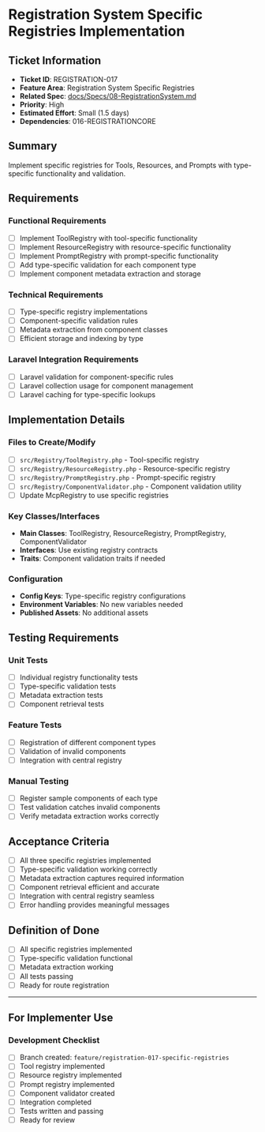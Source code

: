 # Registration System Specific Registries Implementation

## Ticket Information
- **Ticket ID**: REGISTRATION-017
- **Feature Area**: Registration System Specific Registries
- **Related Spec**: [docs/Specs/08-RegistrationSystem.md](../Specs/08-RegistrationSystem.md)
- **Priority**: High
- **Estimated Effort**: Small (1.5 days)
- **Dependencies**: 016-REGISTRATIONCORE

## Summary
Implement specific registries for Tools, Resources, and Prompts with type-specific functionality and validation.

## Requirements

### Functional Requirements
- [ ] Implement ToolRegistry with tool-specific functionality
- [ ] Implement ResourceRegistry with resource-specific functionality  
- [ ] Implement PromptRegistry with prompt-specific functionality
- [ ] Add type-specific validation for each component type
- [ ] Implement component metadata extraction and storage

### Technical Requirements
- [ ] Type-specific registry implementations
- [ ] Component-specific validation rules
- [ ] Metadata extraction from component classes
- [ ] Efficient storage and indexing by type

### Laravel Integration Requirements
- [ ] Laravel validation for component-specific rules
- [ ] Laravel collection usage for component management
- [ ] Laravel caching for type-specific lookups

## Implementation Details

### Files to Create/Modify
- [ ] `src/Registry/ToolRegistry.php` - Tool-specific registry
- [ ] `src/Registry/ResourceRegistry.php` - Resource-specific registry
- [ ] `src/Registry/PromptRegistry.php` - Prompt-specific registry
- [ ] `src/Registry/ComponentValidator.php` - Component validation utility
- [ ] Update McpRegistry to use specific registries

### Key Classes/Interfaces
- **Main Classes**: ToolRegistry, ResourceRegistry, PromptRegistry, ComponentValidator
- **Interfaces**: Use existing registry contracts
- **Traits**: Component validation traits if needed

### Configuration
- **Config Keys**: Type-specific registry configurations
- **Environment Variables**: No new variables needed
- **Published Assets**: No additional assets

## Testing Requirements

### Unit Tests
- [ ] Individual registry functionality tests
- [ ] Type-specific validation tests
- [ ] Metadata extraction tests
- [ ] Component retrieval tests

### Feature Tests
- [ ] Registration of different component types
- [ ] Validation of invalid components
- [ ] Integration with central registry

### Manual Testing
- [ ] Register sample components of each type
- [ ] Test validation catches invalid components
- [ ] Verify metadata extraction works correctly

## Acceptance Criteria
- [ ] All three specific registries implemented
- [ ] Type-specific validation working correctly
- [ ] Metadata extraction captures required information
- [ ] Component retrieval efficient and accurate
- [ ] Integration with central registry seamless
- [ ] Error handling provides meaningful messages

## Definition of Done
- [ ] All specific registries implemented
- [ ] Type-specific validation functional
- [ ] Metadata extraction working
- [ ] All tests passing
- [ ] Ready for route registration

---

## For Implementer Use

### Development Checklist
- [ ] Branch created: `feature/registration-017-specific-registries`
- [ ] Tool registry implemented
- [ ] Resource registry implemented
- [ ] Prompt registry implemented
- [ ] Component validator created
- [ ] Integration completed
- [ ] Tests written and passing
- [ ] Ready for review